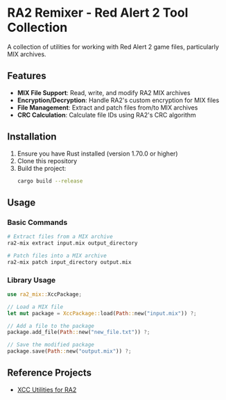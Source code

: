 # RA2 Remixer - Red Alert 2 Tool Collection

A collection of utilities for working with Red Alert 2 game files, particularly MIX archives.

## Features

- **MIX File Support**: Read, write, and modify RA2 MIX archives
- **Encryption/Decryption**: Handle RA2's custom encryption for MIX files
- **File Management**: Extract and patch files from/to MIX archives
- **CRC Calculation**: Calculate file IDs using RA2's CRC algorithm

## Installation

1. Ensure you have Rust installed (version 1.70.0 or higher)
2. Clone this repository
3. Build the project:
   ```sh
   cargo build --release
   ```

## Usage

### Basic Commands

```sh
# Extract files from a MIX archive
ra2-mix extract input.mix output_directory

# Patch files into a MIX archive
ra2-mix patch input_directory output.mix
```

### Library Usage

```rust
use ra2_mix::XccPackage;

// Load a MIX file
let mut package = XccPackage::load(Path::new("input.mix")) ?;

// Add a file to the package
package.add_file(Path::new("new_file.txt")) ?;

// Save the modified package
package.save(Path::new("output.mix")) ?;
```

## Reference Projects

- [XCC Utilities for RA2](https://xhp.xwis.net/)
